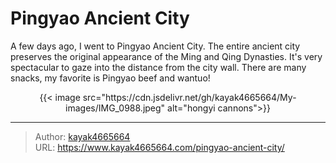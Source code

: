# Pingyao Ancient City


A few days ago, I went to Pingyao Ancient City. The entire ancient city preserves the original appearance of the Ming and Qing Dynasties. It's very spectacular to gaze into the distance from the city wall. There are many snacks, my favorite is Pingyao beef and wantuo!
<!--more-->

<div align="center">
{{< image src="https://cdn.jsdelivr.net/gh/kayak4665664/My-images/IMG_0988.jpeg" alt="hongyi cannons">}}
</div>

---

> Author: [kayak4665664](https://github.com/kayak4665664)  
> URL: https://www.kayak4665664.com/pingyao-ancient-city/  

